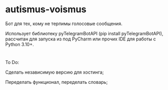 # autismus-voismus
Бот для тех, кому не терпимы голосовые сообщения.

Использует библиотеку pyTelegramBotAPI (pip install pyTelegramBotAPI), рассчитан для запуска из под PyCharm или прочих IDE для работы с Python 3.10+.
#
To Do: 

Сделать независимую версию для хостинга;

Переделать функционал, переделать словарь;
